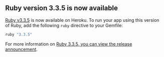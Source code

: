 ## Ruby version 3.3.5 is now available

[Ruby v3.3.5](/articles/ruby-support#ruby-versions) is now available on Heroku. To run
your app using this version of Ruby, add the following `ruby` directive to your Gemfile:

```ruby
ruby "3.3.5"
```

For more information on [Ruby 3.3.5, you can view the release announcement](https://www.ruby-lang.org/en/news/).
